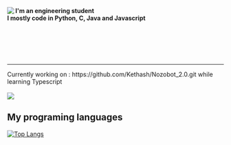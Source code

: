<img align="left" src="https://github-readme-stats.vercel.app/api?username=Kethash&show_icons=true&theme=cobalt" />
<b> I'm an engineering student </br>
I mostly code in Python, C, Java and Javascript</b>
</br></br></br></br></br></br>

___
<p>
Currently working on : https://github.com/Kethash/Nozobot_2.0.git while learning Typescript
</br></br>
<a href="https://github.com/Kethash/Nozobot_2.0">
	<img src="https://github-readme-stats.vercel.app/api/pin/?username=Kethash&repo=Nozobot_2.0" />
</a>

</p>

## My programing languages

[![Top Langs](https://github-readme-stats.vercel.app/api/top-langs/?username=Kethash&layout=compact)](https://github.com/Kethash/github-readme-stats)
